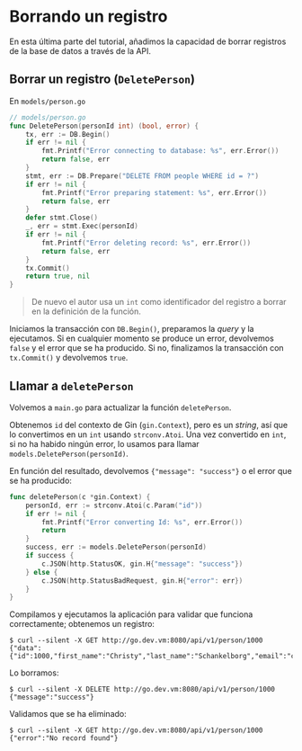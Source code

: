 # Borrando un registro

En esta última parte del tutorial, añadimos la capacidad de borrar registros de la base de datos a través de la API.

## Borrar un registro (`DeletePerson`)

En `models/person.go`

```go
// models/person.go
func DeletePerson(personId int) (bool, error) {
    tx, err := DB.Begin()
    if err != nil {
        fmt.Printf("Error connecting to database: %s", err.Error())
        return false, err
    }
    stmt, err := DB.Prepare("DELETE FROM people WHERE id = ?")
    if err != nil {
        fmt.Printf("Error preparing statement: %s", err.Error())
        return false, err
    }
    defer stmt.Close()
    _, err = stmt.Exec(personId)
    if err != nil {
        fmt.Printf("Error deleting record: %s", err.Error())
        return false, err
    }
    tx.Commit()
    return true, nil
}
```

> De nuevo el autor usa un `int` como identificador del registro a borrar en la definición de la función.

Iniciamos la transacción con `DB.Begin()`, preparamos la *query* y la ejecutamos. Si en cualquier momento se produce un error, devolvemos `false` y el error que se ha producido. Si no, finalizamos la transacción con `tx.Commit()` y devolvemos `true`.

## Llamar a `deletePerson`

Volvemos a `main.go` para actualizar la función `deletePerson`.

Obtenemos `id` del contexto de Gin (`gin.Context`), pero es un *string*, así que lo convertimos en un `int` usando `strconv.Atoi`. Una vez convertido en `int`, si no ha habido ningún error, lo usamos para llamar `models.DeletePerson(personId)`.

En función del resultado, devolvemos `{"message": "success"}` o el error que se ha producido:

```go
func deletePerson(c *gin.Context) {
    personId, err := strconv.Atoi(c.Param("id"))
    if err != nil {
        fmt.Printf("Error converting Id: %s", err.Error())
        return
    }
    success, err := models.DeletePerson(personId)
    if success {
        c.JSON(http.StatusOK, gin.H{"message": "success"})
    } else {
        c.JSON(http.StatusBadRequest, gin.H{"error": err})
    }
}
```

Compilamos y ejecutamos la aplicación para validar que funciona correctamente; obtenemos un registro:

```shell
$ curl --silent -X GET http://go.dev.vm:8080/api/v1/person/1000     
{"data":{"id":1000,"first_name":"Christy","last_name":"Schankelborg","email":"cschankelborgrr@mayoclinic.com","ip_address":"242.79.255.50"}}
```

Lo borramos:

```shell
$ curl --silent -X DELETE http://go.dev.vm:8080/api/v1/person/1000
{"message":"success"}
```

Validamos que se ha eliminado:

```shell
$ curl --silent -X GET http://go.dev.vm:8080/api/v1/person/1000   
{"error":"No record found"}
```
